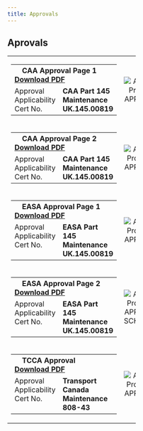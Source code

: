 ```yaml
---
title: Approvals
---
```


## Aprovals
<table class="aligncenter" style="text-align: center; width: 290px;" border="0">
<tbody>
<tr>
<td>
<table style="width: 100%;" border="0" cellspacing="0" cellpadding="0">
<tbody>
<tr>
<td colspan="2" align="left" valign="top"><img class="pdf-icon ngg-left" src="//i3.wp.com/rotablerepairs.com/wp-content/pdf/pdf_icon.png" alt="" width="17" height="17"><strong>CAA Approval Page 1</strong><br>
<a title="Download" href="/wp-content/uploads/2021/10/CAA-Approval-Certificate-Page_1.pdf" target="_blank"><strong>Download PDF</strong></a>
</td>
</tr>
<tr>
<td width="22%" align="left" valign="top">
<div class="table-text">Approval<br>Applicability<br>Cert No.</div>
</td>
<td width="70%" align="left" valign="top">
<div class="table-padding table-text"><strong>CAA Part 145<br> Maintenance<br>UK.145.00819</strong></div>
</td>
</tr>
</tbody>
</table>
</td>
<td>
<div class="ngg-center">
<img src="//i3.wp.com/www.rotablerepairs.com/wp-content/uploads/2021/01/CAA-Thumb-Pg1.png" alt="Aviation Pro CAA APPROVAL"></div>
</td>
</tr>
<tr>
<td>
<table style="width: 100%;" border="0" cellspacing="0" cellpadding="0">
<tbody>
<tr>
<td colspan="2" align="left" valign="top"><img class="pdf-icon ngg-left" src="//i3.wp.com/rotablerepairs.com/wp-content/pdf/pdf_icon.png" alt="" width="17" height="17"><strong>CAA Approval Page 2</strong><br>
<a title="Download" href="/wp-content/uploads/2021/10/CAA-Approval-Schedule-Page_2.pdf" target="_blank"><strong>Download PDF</strong></a>
</td>
</tr>
<tr>
<td width="22%" align="left" valign="top">
<div class="table-text">Approval<br>Applicability<br>Cert No.</div>
</td>
<td width="70%" align="left" valign="top">
<div class="table-padding table-text"><strong>CAA Part 145<br> Maintenance<br>UK.145.00819</strong></div>
</td>
</tr>
</tbody>
</table>
</td>
<td>
<div class="ngg-center">
<img src="//i3.wp.com/www.rotablerepairs.com/wp-content/uploads/2021/01/CAA-Thumb-Pg2.png" alt="Aviation Pro EASA APPROVAL"></div>
</td>
</tr>
<tr>
<td>
<table style="width: 100%;" border="0" cellspacing="0" cellpadding="0">
<tbody>
<tr>
<td colspan="2" align="left" valign="top"><img class="pdf-icon ngg-left" src="//i3.wp.com/rotablerepairs.com/wp-content/pdf/pdf_icon.png" alt="" width="17" height="17"><strong>EASA Approval Page 1</strong><br>
<a title="Download" href="/wp-content/uploads/2021/01/EASA-Approval-Page-1-2021.pdf" target="_blank"><strong>Download PDF</strong></a>
</td>
</tr>
<tr>
<td width="22%" align="left" valign="top">
<div class="table-text">Approval<br>Applicability<br>Cert No.</div>
</td>
<td width="70%" align="left" valign="top">
<div class="table-padding table-text"><strong>EASA Part 145<br> Maintenance<br>UK.145.00819</strong></div>
</td>
</tr>
</tbody>
</table>
</td>
<td>
<div class="ngg-center">
<img src="//i3.wp.com/www.rotablerepairs.com/wp-content/uploads/2021/01/EASA-Thumb-pg1.png" alt="Aviation Pro EASA APPROVAL"></div>
</td>
</tr>
<tr>
<td>
<table style="width: 100%;" border="0" cellspacing="0" cellpadding="0">
<tbody>
<tr>
<td colspan="2" align="left" valign="top"><img class="pdf-icon ngg-left" src="//i3.wp.com/rotablerepairs.com/wp-content/pdf/pdf_icon.png" alt="" width="17" height="17"><strong>EASA Approval Page 2</strong><br>
<a title="Download" href="/wp-content/uploads/2021/01/EASA-Approval-Page-2-2021.pdf" target="_blank"><strong>Download PDF</strong></a>
</td>
</tr>
<tr>
<td width="22%" align="left" valign="top">
<div class="table-text">Approval<br>Applicability<br>Cert No.</div>
</td>
<td width="70%" align="left" valign="top">
<div class="table-padding table-text"><strong>EASA Part 145<br>Maintenance<br>UK.145.00819</strong></div>
</td>
</tr>
</tbody>
</table>
</td>
<td>
<div class="ngg-center">
<div class="ngg-center"><img src="//i3.wp.com/www.rotablerepairs.com/wp-content/uploads/2021/01/EASA-Thumb-pg2.png" alt="Aviation Pro EASA APPROVAL SCHEDULE"></div>
</div></td>
</tr>
<tr>
<td>
<table style="width: 100%;" border="0" cellspacing="0" cellpadding="0">
<tbody>
<tr>
<td colspan="2" align="left" valign="top"><img class="pdf-icon ngg-left" src="//i3.wp.com/rotablerepairs.com/wp-content/pdf/pdf_icon.png" alt="" width="17" height="17"><strong>TCCA Approval</strong><br>
<a title="Download" href="/wp-content/uploads/2019/05/TCCA-Website.pdf" target="_blank"><strong>Download PDF</strong></a>
</td>
</tr>
<tr>
<td width="22%" align="left" valign="top">
<div class="table-text">Approval Applicability Cert No.</div>
</td>
<td width="70%" align="left" valign="top">
<div class="table-padding table-text"><strong>Transport Canada<br>Maintenance<br>808-43</strong></div>
</td>
</tr>
</tbody>
</table>
</td>
<td>
<div class="ngg-center"><img src="//i3.wp.com/www.rotablerepairs.com/wp-content/uploads/2021/01/TCCA-Thumb-Pg1.png" alt="Aviation Pro TCCA          APPROVAL"></div>
</td>
</tr>
</tbody>
</table>